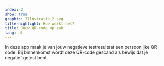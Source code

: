 ```yaml
---
index: 2
show: true
graphic: Illustratie 2.svg
title-highlight: Hoe werkt het?
title: Jouw QR-code op zak
lang: nl
---
```


In deze app maak je van jouw negatieve testresultaat een persoonlijke QR-code. Bij binnenkomst wordt deze QR-code gescand als bewijs dat je negatief getest bent.
